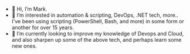 - 👋 Hi, I’m Mark.
- 👀 I’m interested in automation & scripting, DevOps, .NET tech, more..
   I've been using scripting (PowerShell, Bash, and more) in some form or another for over 15 years.
- 🌱 I’m currently looking to improve my knowledge of Devops and Cloud, and also sharpen up some of the above tech, and perhaps learn some new ones.

<!---
  - I'm also branching out into a little Python..
- 💞️ I’m looking to collaborate on ...
- 📫 How to reach me ...
<!---
MarkE0/MarkE0 is a ✨ special ✨ repository because its `README.md` (this file) appears on your GitHub profile.
You can click the Preview link to take a look at your changes.
--->

